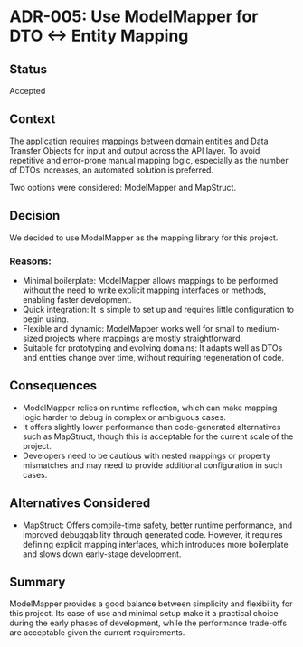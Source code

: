 # ADR-005: Use ModelMapper for DTO <-> Entity Mapping

## Status

Accepted

## Context

The application requires mappings between domain entities and Data Transfer Objects for input and output across the API
layer. To avoid repetitive and error-prone manual mapping logic, especially as the number of DTOs increases, an
automated solution is preferred.

Two options were considered: ModelMapper and MapStruct.

## Decision

We decided to use ModelMapper as the mapping library for this project.

### Reasons:

- Minimal boilerplate: ModelMapper allows mappings to be performed without the need to write explicit mapping interfaces
  or methods, enabling faster development.
- Quick integration: It is simple to set up and requires little configuration to begin using.
- Flexible and dynamic: ModelMapper works well for small to medium-sized projects where mappings are mostly
  straightforward.
- Suitable for prototyping and evolving domains: It adapts well as DTOs and entities change over time, without requiring
  regeneration of code.

## Consequences

- ModelMapper relies on runtime reflection, which can make mapping logic harder to debug in complex or ambiguous cases.
- It offers slightly lower performance than code-generated alternatives such as MapStruct, though this is acceptable for
  the current scale of the project.
- Developers need to be cautious with nested mappings or property mismatches and may need to provide additional
  configuration in such cases.

## Alternatives Considered

- MapStruct: Offers compile-time safety, better runtime performance, and improved debuggability through generated code.
  However, it requires defining explicit mapping interfaces, which introduces more boilerplate and slows down
  early-stage development.

## Summary

ModelMapper provides a good balance between simplicity and flexibility for this project. Its ease of use and minimal
setup make it a practical choice during the early phases of development, while the performance trade-offs are acceptable
given the current requirements.
